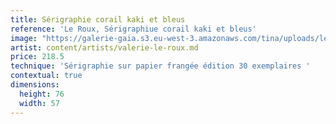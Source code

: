 ```yaml
---
title: Sérigraphie corail kaki et bleus
reference: 'Le Roux, Sérigraphiue corail kaki et bleus'
image: "https://galerie-gaia.s3.eu-west-3.amazonaws.com/tina/uploads/le-roux-valerie/galerie-gaia-valeÌ\x81rie leroux-IMG_6333.jpg"
artist: content/artists/valerie-le-roux.md
price: 218.5
technique: 'Sérigraphie sur papier frangée édition 30 exemplaires '
contextual: true
dimensions:
  height: 76
  width: 57
---
```


